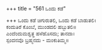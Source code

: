 +++
title = "561 ಒಂದು ಕಡೆ"

+++
ಒಂದು ಕಡೆ ಚಿಗುರುತಲಿ, ಒಂದು ಕಡೆ ಬಾಡುತಲಿ।  
ಕಂದುತಿರೆ ಕೊಂಬೆ, ಮುಂಡದಲಿ ಹಬ್ಬುತಲಿ॥  
ಎಂದೆಂದುಮಶ್ವತ್ಥ ಹಳೆಹೊಸದು; ತಾನದಾ।  
ಸ್ಪಂದನವೊ ಬ್ರಹ್ಮನದು - ಮಂಕುತಿಮ್ಮ॥  
